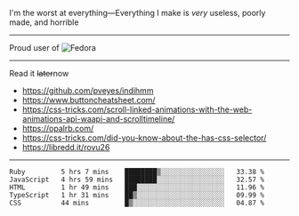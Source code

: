 I'm the worst at everything—Everything I make is *very* useless, poorly made, and horrible

___
Proud user of ![Fedora](https://img.shields.io/badge/-Fedora-blue?style=flat-square&logo=fedora)

___
Read it <s>later</s>now
- https://github.com/pveyes/indihmm
- https://www.buttoncheatsheet.com/
- https://css-tricks.com/scroll-linked-animations-with-the-web-animations-api-waapi-and-scrolltimeline/
- https://opalrb.com/
- https://css-tricks.com/did-you-know-about-the-has-css-selector/
- https://libredd.it/rovu26

___
<!--START_SECTION:waka-->
```text
Ruby         5 hrs 7 mins    ████████▒░░░░░░░░░░░░░░░░   33.38 % 
JavaScript   4 hrs 59 mins   ████████░░░░░░░░░░░░░░░░░   32.57 % 
HTML         1 hr 49 mins    ███░░░░░░░░░░░░░░░░░░░░░░   11.96 % 
TypeScript   1 hr 31 mins    ██▒░░░░░░░░░░░░░░░░░░░░░░   09.99 % 
CSS          44 mins         █▒░░░░░░░░░░░░░░░░░░░░░░░   04.87 % 
```
<!--END_SECTION:waka-->
